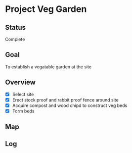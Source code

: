 # Project Veg Garden

## Status

Complete

## Goal

To establish a vegatable garden at the site

## Overview

- [x] Select site
- [x] Erect stock proof  and rabbit proof fence around site
- [x] Acquire compost and wood chipd to construct veg beds
- [x] Form beds

## Map

## Log